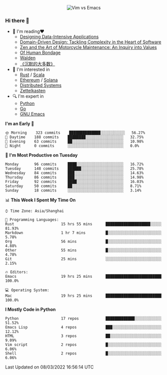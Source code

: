 <p align="center">
    <img src="https://gist.githubusercontent.com/coldnight/e696baffb094e71c96cb302118878eae/raw/40ea5053a6f66cc65f90f437e4173497da225958/banner.gif" alt="Vim vs Emacs" />
</p>

### Hi there 👋

- 📖 I'm reading❤️
    + [Designing Data-Intensive Applications](https://www.oreilly.com/library/view/designing-data-intensive-applications/9781491903063/)
    + [Domain-Driven Design: Tackling Complexity in the Heart of Software](https://www.dddcommunity.org/book/evans_2003/)
    + [Zen and the Art of Motorcycle Maintenance: An Inquiry into Values](https://en.wikipedia.org/wiki/Zen_and_the_Art_of_Motorcycle_Maintenance)
    + [Of Human Bondage](https://en.wikipedia.org/wiki/Of_Human_Bondage)
    + [Walden](https://en.wikipedia.org/wiki/Walden)
    + [《沉默的大多数》](https://en.wikipedia.org/wiki/Silent_majority)
- 🌱 I'm interested in
    + [Rust](https://www.rust-lang.org/) / [Scala](https://www.scala-lang.org/)
    + [Ethereum](https://ethereum.org/en/) / [Solana](https://solana.com/)
	+ [Distributed Systems](https://www.linuxzen.com/notes/topics/20200320174417_%E5%88%86%E5%B8%83%E5%BC%8F/)
	+ [Zettelkasten](https://www.linuxzen.com/notes/notes/20220120080920-slip_box/)
- 🔍 I'm expert in
    + [Python](https://www.python.org/)
    + [Go](https://go.dev/)
    + [GNU Emacs](https://www.gnu.org/software/emacs/)

<!--START_SECTION:waka-->
**I'm an Early 🐤** 

```text
🌞 Morning    323 commits    ██████████████░░░░░░░░░░░   56.27% 
🌆 Daytime    188 commits    ████████░░░░░░░░░░░░░░░░░   32.75% 
🌃 Evening    63 commits     ██░░░░░░░░░░░░░░░░░░░░░░░   10.98% 
🌙 Night      0 commits      ░░░░░░░░░░░░░░░░░░░░░░░░░   0.0%

```
📅 **I'm Most Productive on Tuesday** 

```text
Monday       96 commits     ████░░░░░░░░░░░░░░░░░░░░░   16.72% 
Tuesday      148 commits    ██████░░░░░░░░░░░░░░░░░░░   25.78% 
Wednesday    84 commits     ███░░░░░░░░░░░░░░░░░░░░░░   14.63% 
Thursday     86 commits     ███░░░░░░░░░░░░░░░░░░░░░░   14.98% 
Friday       92 commits     ████░░░░░░░░░░░░░░░░░░░░░   16.03% 
Saturday     50 commits     ██░░░░░░░░░░░░░░░░░░░░░░░   8.71% 
Sunday       18 commits     ░░░░░░░░░░░░░░░░░░░░░░░░░   3.14%

```


📊 **This Week I Spent My Time On** 

```text
⌚︎ Time Zone: Asia/Shanghai

💬 Programming Languages: 
Rust                     15 hrs 55 mins      ████████████████████░░░░░   81.93% 
Markdown                 1 hr 7 mins         █░░░░░░░░░░░░░░░░░░░░░░░░   5.78% 
Org                      56 mins             █░░░░░░░░░░░░░░░░░░░░░░░░   4.88% 
Other                    55 mins             █░░░░░░░░░░░░░░░░░░░░░░░░   4.78% 
Git                      25 mins             ░░░░░░░░░░░░░░░░░░░░░░░░░   2.15%

🔥 Editors: 
Emacs                    19 hrs 25 mins      █████████████████████████   100.0%

💻 Operating System: 
Mac                      19 hrs 25 mins      █████████████████████████   100.0%

```

**I Mostly Code in Python** 

```text
Python                   17 repos            █████████████░░░░░░░░░░░░   51.52% 
Emacs Lisp               4 repos             ███░░░░░░░░░░░░░░░░░░░░░░   12.12% 
HTML                     3 repos             ██░░░░░░░░░░░░░░░░░░░░░░░   9.09% 
Vim script               2 repos             █░░░░░░░░░░░░░░░░░░░░░░░░   6.06% 
Shell                    2 repos             █░░░░░░░░░░░░░░░░░░░░░░░░   6.06%

```



 Last Updated on 08/03/2022 16:56:14 UTC
<!--END_SECTION:waka-->
